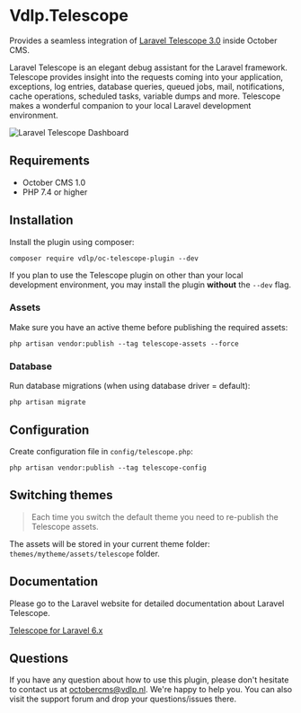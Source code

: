 # Vdlp.Telescope

Provides a seamless integration of [Laravel Telescope 3.0](https://laravel.com/docs/6.x/telescope) inside October CMS.

Laravel Telescope is an elegant debug assistant for the Laravel framework. Telescope provides insight into the requests coming into your application, exceptions, log entries, database queries, queued jobs, mail, notifications, cache operations, scheduled tasks, variable dumps and more. Telescope makes a wonderful companion to your local Laravel development environment.

![Laravel Telescope Dashboard](https://plugins.vdlp.nl/octobercms/oc-telescope-plugin/dashboard.png)

## Requirements

- October CMS 1.0
- PHP 7.4 or higher

## Installation

Install the plugin using composer:

```
composer require vdlp/oc-telescope-plugin --dev
```

If you plan to use the Telescope plugin on other than your local development environment, you may install the plugin **without** the `--dev` flag.

### Assets

Make sure you have an active theme before publishing the required assets:

```
php artisan vendor:publish --tag telescope-assets --force
```

### Database

Run database migrations (when using database driver = default):

```
php artisan migrate
```

## Configuration

Create configuration file in `config/telescope.php`:

```
php artisan vendor:publish --tag telescope-config
```

## Switching themes

> Each time you switch the default theme you need to re-publish the Telescope assets.

The assets will be stored in your current theme folder: `themes/mytheme/assets/telescope` folder.

## Documentation

Please go to the Laravel website for detailed documentation about Laravel Telescope.

[Telescope for Laravel 6.x](https://laravel.com/docs/6.x/telescope)

## Questions

If you have any question about how to use this plugin, please don't hesitate to contact us at [octobercms@vdlp.nl](mailto:octobercms@vdlp.nl). We're
happy to help you. You can also visit the support forum and drop your questions/issues there.
